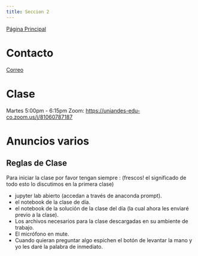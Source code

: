 ```yaml
---
title: Seccion 2
---
```

[Página Principal](./README.md)

# Contacto
[Correo](mailto:js.moreno11@uniandes.edu.co)

# Clase
Martes 5:00pm - 6:15pm 
Zoom: https://uniandes-edu-co.zoom.us/j/81060787187



# Anuncios varios
## Reglas de Clase

Para iniciar la clase por favor tengan siempre : (frescos! el significado de todo esto lo discutimos en la primera clase)
- jupyter lab abierto (accedan a través de anaconda prompt).
- el notebook de la clase de día.
- el notebook de la solución de la clase del día (la cual ahora les enviaré previo a la clase).
- Los archivos necesarios para la clase descargadas en su ambiente de trabajo. 
- El micrófono en mute.
- Cuando quieran preguntar algo espichen el botón de levantar la mano y yo les daré la palabra de inmediato.                
